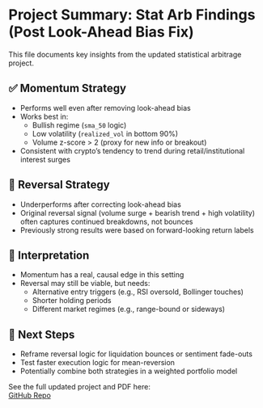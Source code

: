 # Project Summary: Stat Arb Findings (Post Look-Ahead Bias Fix)

This file documents key insights from the updated statistical arbitrage project.

## ✅ Momentum Strategy

- Performs well even after removing look-ahead bias
- Works best in:
  - Bullish regime (`sma_50` logic)
  - Low volatility (`realized_vol` in bottom 90%)
  - Volume z-score > 2 (proxy for new info or breakout)
- Consistent with crypto’s tendency to trend during retail/institutional interest surges

## 🚫 Reversal Strategy

- Underperforms after correcting look-ahead bias
- Original reversal signal (volume surge + bearish trend + high volatility) often captures continued breakdowns, not bounces
- Previously strong results were based on forward-looking return labels

## 🧠 Interpretation

- Momentum has a real, causal edge in this setting
- Reversal may still be viable, but needs:
  - Alternative entry triggers (e.g., RSI oversold, Bollinger touches)
  - Shorter holding periods
  - Different market regimes (e.g., range-bound or sideways)

## 📍 Next Steps

- Reframe reversal logic for liquidation bounces or sentiment fade-outs
- Test faster execution logic for mean-reversion
- Potentially combine both strategies in a weighted portfolio model

See the full updated project and PDF here:  
[GitHub Repo](https://github.com/OhTarnishedOne/crypto-stat-arb-project)
